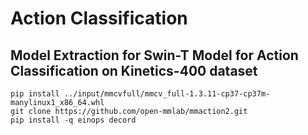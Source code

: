 # Action Classification
## Model Extraction for Swin-T Model for Action Classification on Kinetics-400 dataset


```pip install git+https://github.com/open-mmlab/mim.git
pip install ../input/mmcvfull/mmcv_full-1.3.11-cp37-cp37m-manylinux1_x86_64.whl
git clone https://github.com/open-mmlab/mmaction2.git
pip install -q einops decord
```
